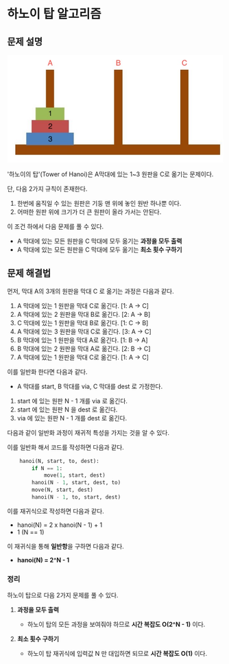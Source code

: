 # 하노이 탑 알고리즘

## 문제 설명
![하노이 탑 ](../../img/hanoi-tower.jpeg "참조: https://m.blog.naver.com/PostView.naver?isHttpsRedirect=true&blogId=dcganga&logNo=221592347102")

'하노이의 탑'(Tower of Hanoi)은 A막대에 있는 1~3 원판을 C로 옮기는 문제이다.   

단, 다음 2가지 규칙이 존재한다.

1. 한번에 움직일 수 있는 원판은 기둥 맨 위에 놓인 원반 하나뿐 이다.
2. 어떠한 원판 위에 크기가 더 큰 원판이 올라 가서는 안된다.

이 조건 하에서 다음 문제를 풀 수 있다. 

- A 막대에 있는 모든 원판을 C 막대에 모두 옮기는 **과정을 모두 출력**
- A 막대에 있는 모든 원판을 C 막대에 모두 옮기는 **최소 횟수 구하기**

## 문제 해결법
먼저, 막대 A의 3개의 원판을 막대 C 로 옮기는 과정은 다음과 같다.
1. A 막대에 있는 1 원판을 막대 C로 옮긴다. [1: A -> C]
2. A 막대에 있는 2 원판을 막대 B로 옮긴다. [2: A -> B]
3. C 막대에 있는 1 원판을 막대 B로 옮긴다. [1: C -> B]
4. A 막대에 있는 3 원판을 막대 C로 옮긴다. [3: A -> C]
5. B 막대에 있는 1 원판을 막대 A로 옮긴다. [1: B -> A]
6. B 막대에 있는 2 원판을 막대 A로 옮긴다. [2: B -> C]
7. A 막대에 있는 1 원판을 막대 C로 옮긴다. [1: A -> C]

이를 일반화 한다면 다음과 같다.   
- A 막대를 start, B 막대를 via, C 막대를 dest 로 가정한다.
1. start 에 있는 원판 N - 1 개를 via 로 옮긴다.
2. start 에 있는 원판 N 을 dest 로 옮긴다.
3. via 에 있는 원판 N - 1 개를 dest 로 옮긴다.

다음과 같이 일반화 과정이 재귀적 특성을 가지는 것을 알 수 있다.

이를 일반화 해서 코드를 작성하면 다음과 같다.

``` python
    hanoi(N, start, to, dest):
        if N == 1:
            move(1, start, dest)
        hanoi(N - 1, start, dest, to)
        move(N, start, dest)
        hanoi(N - 1, to, start, dest)
```

이를 재귀식으로 작성하면 다음과 같다.
- hanoi(N) = 2 x hanoi(N - 1) + 1
- 1 (N == 1)

이 재귀식을 통해 **일반항**을 구하면 다음과 같다.

- **hanoi(N) = 2^N - 1**

### 정리

하노이 탑으로 다음 2가지 문제를 풀 수 있다.

1. **과정을 모두 출력**
   
    - 하노이 탑의 모든 과정을 보여줘야 하므로 **시간 복잡도 O(2^N - 1)** 이다. 
2. **최소 횟수 구하기**
    
   - 하노이 탑 재귀식에 입력값 N 만 대입하면 되므로 **시간 복잡도 O(1)** 이다.  


















